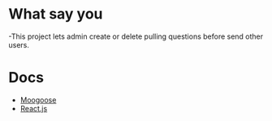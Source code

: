 # What say you
-This project lets admin  create or delete pulling questions  before send other users.

# Docs
- [Moogoose](https://mongoosejs.com/docs/)
- [React.js](https://reactjs.org)


